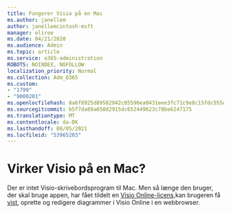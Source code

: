 ```yaml
---
title: Fungerer Visio på en Mac
ms.author: janellem
author: janellemcintosh-msft
manager: eliree
ms.date: 04/21/2020
ms.audience: Admin
ms.topic: article
ms.service: o365-administration
ROBOTS: NOINDEX, NOFOLLOW
localization_priority: Normal
ms.collection: Adm_O365
ms.custom:
- "1799"
- "9000201"
ms.openlocfilehash: 8a6f8925d89582942c05596ea0431eee3fc71c9e8c15fdc555dbbeaa7790d976
ms.sourcegitcommit: b5f7da89a650d2915dc652449623c78be6247175
ms.translationtype: MT
ms.contentlocale: da-DK
ms.lasthandoff: 08/05/2021
ms.locfileid: "53965203"
---
```

# <a name="does-visio-work-on-a-mac"></a>Virker Visio på en Mac?

Der er intet Visio-skrivebordsprogram til Mac. Men så længe den bruger, der skal bruge appen, har fået tildelt en [Visio Online-licens,](https://docs.microsoft.com/microsoft-365/admin/add-users/add-users)kan brugeren få [vist,](https://support.office.com/article/06f04845-91b8-4e8f-881f-a43c970735fc?wt.mc_id=OfficeAdm_ClientDIA_Alchemy1799) oprette og redigere diagrammer i Visio Online i en webbrowser.
  
  